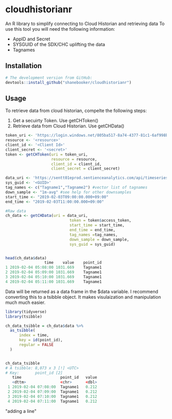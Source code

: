 
cloudhistorianr
===============

An R library to simplify connecting to Cloud Historian and retrieving data To use this tool you will need the following information:

-   AppID and Secret
-   SYSGUID of the SDX/CHC uplifting the data
-   Tagnames

Installation
------------

``` r
# The development version from GitHub:
devtools::install_github("shanebooker/cloudhistorianr")
```

Usage
-----

To retrieve data from cloud historian, compelte the following steps:

1.  Get a secuirty Token. Use getCHToken()
2.  Retrieve data from Cloud Historian. Use getCHData()

``` r
token_uri <- 'https://login.windows.net/805ba517-8a74-4377-81c1-6af998bc4709/oauth2/token'
resource <- '<resource>'
client_id <- '<Client Id>'
client_secret <- '<secret>'
token <- getCHToken(uri = token_uri, 
                    resource = resource, 
                    client_id = client_id, 
                    client_secret = client_secret)

data_uri <- 'https://sentt01eprod.sentienceanalytics.com/api/timeseries/values/summary'
sys_guid <- '<GUID>'
tag_names <- c("Tagname1","Tagname2") #vector list of tagnames 
down_sample <- "1m-avg" #see help for other downsamples
start_time <- "2019-02-03T09:00:00.000+09:00" 
end_time <- "2019-02-03T11:00:00.000+09:00"

#Raw data
ch_data <- getCHData(uri = data_uri, 
                            token = token$access_token, 
                            start_time = start_time, 
                            end_time = end_time, 
                            tag_names =tag_names, 
                            down_sample = down_sample,
                            sys_guid = sys_guid)


head(ch_data$data)
                 time    value    point_id
1 2019-02-04 05:08:00 1031.669    Tagname1
2 2019-02-04 05:09:00 1031.669    Tagname1
3 2019-02-04 05:10:00 1031.669    Tagname1
4 2019-02-04 05:11:00 1031.669    Tagname1
```

Data will be returned as a data frame in the $data variable. I recommend converting this to a tsibble object. It makes visulaization and manipulation much much easier.

``` r
library(tidyverse)
library(tsibble)

ch_data_tsibble = ch_data$data %>%
  as_tsibble(
      index = time,
      key = id(point_id),
      regular = FALSE
  )


ch_data_tsibble
# A tsibble: 8,073 x 3 [!] <UTC>
# Key:       point_id [2]
   time                 point_id   value
   <dttm>               <chr>      <dbl>
 1 2019-02-04 07:08:00  Tagname1   0.212
 2 2019-02-04 07:09:00  Tagname1   0.212
 3 2019-02-04 07:10:00  Tagname1   0.212
 4 2019-02-04 07:11:00  Tagname1   0.212
```
"adding a line" 
